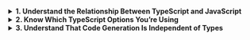 </br>
<details>
   <summary><b>1. Understand the Relationship Between TypeScript and JavaScript </b></summary>

1. TypeScript is a superset of JavaScript. In other words, all JavaScript programs are already TypeScript programs.
TypeScript has some syntax of its own, so TypeScript programs are not, in general, valid JavaScript programs.

2. TypeScript’s type system models the runtime behavior of JavaScript. This may result in
  some surprises if you’re coming from a language with stricter runtime checks. The following statements, for example, both pass the type checker, even though they are questionable and do produce 
  runtime errors in many other languages:
    ```ts
    const x = 2 + '3'; // OK, type is string
    const y = '2' + 3; // OK, type is string
    ```
      However, this does model the runtime behavior of JavaScript, where both expressions result in the string "23". On the plust side, the type checker will flag issues in these statements, even though they do not throw exceptions at runtime, because it considers it more likely that the
  odd usage is the result of an error than the developer’s intent, so it goes beyond simply modeling the runtime behavior.

3. It is possible for code to pass the type checker but still throw at runtime e.g.:
    ```ts
    const names = ['Alice', 'Bob'];
    console.log(names[2].toUpperCase());
    ```
      When you run this, it throws:
`TypeError: Cannot read property 'toUpperCase' of undefined`
TypeScript assumed the array access would be within bounds, but it was not and the
result was an exception. The root cause of these exceptions is that TypeScript’s understanding of a value’s type
and reality have diverged. A type system which can guarantee the accuracy of its
static types is said to be *sound*. TypeScript’s type system is very much not sound, nor
was it ever intended to be. 
  
</details>

<details>
   <summary><b>2. Know Which TypeScript Options You’re Using </b></summary>

1. The TypeScript compiler includes several settings which affect core aspects of the language and these can be configured via the `tsconfig.json` file as well as through the command-line.
1. Turn on the `noImplicitAny` setting to ensure TypeScript doesn't assign the `any` type to a variable when it can't determine its type automatically.
1. Use `strictNullChecks` to prevent “undefined is not an object”-style runtime errors.
1. Aim to enable strict to get the most thorough checking that TypeScript can offer.

</details>  
  
<details>
   <summary><b> 3. Understand That Code Generation Is Independent of Types </b></summary>  

1. The TypeScript compiler has two functions: it transpiles the TypeScript code into JavaScript and checks for type errors. The important thing to note is that these functions are independant of each other. 
1. Since the transpilation process is seperate, all the actual TypeScript types are erased during compilation to JavaScript and have no affect on the runtime behavior of the code. 
1. Since types are stripped away during compilation, the compiler can still generate output even when there are type errors in the code. Therefore, TypeScript errors act more like warnings and can point to issues that warrant further investigation, but they won't necessarily stop the build process.
1. Similarly, it is also not possible to check TypeScript types at runtime so something like the following does not work:
    ```ts
    interface Square {
     width: number;
    }
    interface Rectangle extends Square {
     height: number;
    }
    type Shape = Square | Rectangle;

    function calculateArea(shape: Shape) {
     if (shape instanceof Rectangle) {
                         // ~~~~~~~~~ 'Rectangle' only refers to a type,
                         // but is being used as a value here
      return shape.width * shape.height;
                         // ~~~~~~ Property 'height' does not exist
                         // on type 'Shape'
     } 
     else {
      return shape.width * shape.width;
     }
    }
    ```
    There are three ways to get around this:
  * Property checking:
    ```ts
    function calculateArea(shape: Shape) {
     if ('height' in shape) {
      shape; // Type is Rectangle
      return shape.width * shape.height;
     } 
     else {
      shape; // Type is Square
      return shape.width * shape.width;
     }
    }
    ```
  * Tagged Unions:
      ```ts
      interface Square {
       kind: 'square';
       width: number;
      }
      interface Rectangle {
       kind: 'rectangle';
       height: number;
       width: number;
      }
      type Shape = Square | Rectangle;
      function calculateArea(shape: Shape) {
       if (shape.kind === 'rectangle') {
         shape; // Type is Rectangle
         return shape.width * shape.height;
       } 
       else {
         shape; // Type is Square
         return shape.width * shape.width;
       }
      }
  * Using class since it acts as both a type and a value, whereas an interface only act as a type.
      ```ts
      class Square {
       constructor(public width: number) {}
      }
      class Rectangle extends Square {
       constructor(public width: number, public height: number) {
       super(width);
       }
      }
      type Shape = Square | Rectangle;

      function calculateArea(shape: Shape) {
       if (shape instanceof Rectangle) {
         shape; // Type is Rectangle
         return shape.width * shape.height;
       } 
       else {
         shape; // Type is Square
         return shape.width * shape.width; // OK
       }
      }
      ```
  5. The use of type operations, such as type casting, cannot affect the runtime behavior of code in TypeScript and instead, you need to use runtime type checks and JavaScript constructs in their place e.g.:

      ```ts
      function asNumber(val: number | string): number {
        return val as number; // Type operation, does not actually perform any conversion
      }

      // Generated JavaScript code
      function asNumber(val) {
        return val;
      }

      function asNumber(val: number | string): number {
        return typeof(val) === 'string' ? Number(val) : val; // Normalizes value using runtime type check and JavaScript constructs
      }
      ```
  6. Runtime types may not be the same as declared types. Consider the following example:
      ```ts
      function setLightSwitch(value: boolean) {
        switch (value) {
          case true:
          turnLightOn();
          break;
        case false:
          turnLightOff();
          break;
        default:
          console.log(`I'm afraid I can't do that.`);
        }
      }
      ```
      The `default` case should not be reachable but `boolean` is just a type and goes away at runtime and it is possible that in the JavaScript code, a user might inadvertently call `setLightSwitch` with a value like "ON".
 7. TypeScript's static types have zero runtime overhead, as they are erased when generating JavaScript. This means that TypeScript's static types do not affect runtime performance. However, there are two caveats to this: 1) the TypeScript compiler introduces build time overhead, although compilation is usually fast and there may be options to skip type checking, and 2) the code that TypeScript emits to support older runtimes may incur performance overhead, which is independent of the types themselves. Despite these caveats, TypeScript's static types are generally considered to be a zero-cost feature.

</details>  
